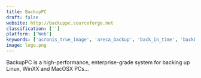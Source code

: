 ```yaml
---
title: BackupPC
draft: false 
website: http://backuppc.sourceforge.net
classification: ['']
platform: ['Web']
keywords: ['acronis_true_image', 'areca_backup', 'back_in_time', 'backblaze', 'bacula', 'bareos', 'crashplan_pro', 'duplicati', 'duplicity', 'déjà_dup', 'macrium_reflect', 'retrospect', 'rsnapshot', 'safestore', 'spideroak', 'systweak_right_backup', 'tarsnap', 'urbackup', 'rsync']
image: logo.png
---
```

BackupPC is a high-performance, enterprise-grade system for backing up Linux, WinXX and MacOSX PCs...